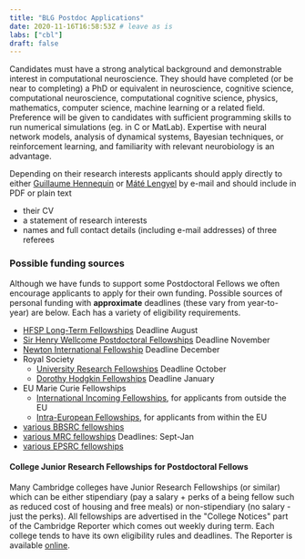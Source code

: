 ```yaml
---
title: "BLG Postdoc Applications"
date: 2020-11-16T16:58:53Z # leave as is
labs: ["cbl"]
draft: false
---
```


Candidates must have a strong analytical background and demonstrable interest in computational neuroscience. They should have completed (or be near to completing) a PhD or equivalent in neuroscience, cognitive science, computational neuroscience, computational cognitive science, physics, mathematics, computer science, machine learning or a related field. Preference will be given to candidates with sufficient programming skills to run numerical simulations (eg. in C or MatLab). Expertise with neural network models, analysis of dynamical systems, Bayesian techniques, or reinforcement learning, and familiarity with relevant neurobiology is an advantage.

Depending on their research interests applicants should apply directly to either [Guillaume Hennequin](https://ghennequin.github.io/) or [Máté Lengyel](http://www.eng.cam.ac.uk/~m.lengyel) by e-mail and should include in PDF or plain text

*  their CV
*  a statement of research interests
*  names and full contact details (including e-mail addresses) of three referees

###   Possible funding sources 

Although we have funds to support some Postdoctoral  Fellows we often encourage  applicants to apply for their own funding. Possible sources of personal funding with **approximate** deadlines (these vary from year-to-year) are below. Each has a variety of eligibility requirements.   

* [HFSP Long-Term Fellowships](http://www.hfsp.org/how/appl_form.php)   Deadline  August
* [Sir Henry Wellcome Postdoctoral Fellowships](http://www.wellcome.ac.uk/Funding/Biomedical-science/Grants/Fellowships-and-personal-awards/Basic-biomedical-fellowships/WTX033549.htm)  Deadline  November
* [Newton International Fellowship](http://www.newtonfellowships.org/)  Deadline  December
*  Royal Society 
    * [University Research Fellowships](http://royalsociety.org/University-Research-Fellowships/) Deadline  October 
    * [Dorothy Hodgkin Fellowships](http://royalsociety.org/Dorothy-Hodgkin-Fellowships/) Deadline  January
*  EU Marie Curie Fellowships 
    * [International Incoming Fellowships](http://cordis.europa.eu/fp7/mariecurieactions/iif_en.html), for applicants from outside the EU
    * [Intra-European Fellowships](http://cordis.europa.eu/fp7/mariecurieactions/ief_en.html), for applicants from within the EU
* [various BBSRC fellowships](http://www.bbsrc.ac.uk/funding/fellowships/index.html)
* [various MRC fellowships](http://www.mrc.ac.uk/Fundingopportunities/Fellowships/index.htm) Deadlines: Sept-Jan
* [various EPSRC fellowships](http://www.epsrc.ac.uk/ResearchFunding/Opportunities/Fellowships/default.htm)

####   College Junior Research Fellowships for Postdoctoral  Fellows 

Many Cambridge colleges have Junior Research Fellowships (or similar) which can be either stipendiary (pay a salary + perks of a being fellow such as reduced cost of housing and free meals) or non-stipendiary (no salary - just the perks). All fellowships are advertised in the "College Notices" part of the Cambridge  Reporter which comes out weekly during term.  Each college tends to have its own eligibility rules and deadlines. The Reporter is available [online](http://www.admin.cam.ac.uk/reporter/current/weekly/).



<!-- Here you might want to place some Markdown content. -->

